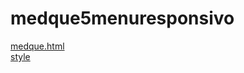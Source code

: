 # medque5menuresponsivo 
<a href='https://gabrielryanft.github.io/learning/cursoemvideo/htmlecss/css/medque/medque5menuresponsivo/medque.html/' target='_blank' rel='next'>medque.html</a><br/>
<a href='https://gabrielryanft.github.io/learning/cursoemvideo/htmlecss/css/medque/medque5menuresponsivo/style/' target='_blank' rel='next'>style</a><br/>
